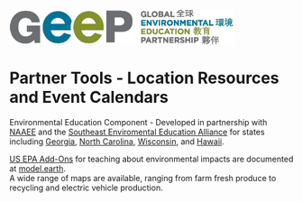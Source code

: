 <br>
<a href="https://thegeep.org/"><img src="img/logo/geep.png" style="max-width:400px"></a><br>

# Partner Tools - Location Resources and Event Calendars

Environmental Education Component - Developed in partnership with [NAAEE](https://naaee.org) and the [Southeast Enviromental Education Alliance](http://www.southeastee.com/) for states including [Georgia](http://eeingeorgia.org/core/news/list.aspx), [North Carolina](http://web.eenorthcarolina.org/core/event/calendar.aspx), [Wisconsin](http://EEinWisconsin.org), and [Hawaii](http://heea.org/core/news/list.aspx).  

[US EPA Add-Ons](https://model.earth/io/charts/) for teaching about environmental impacts are documented at [model.earth](https://model.earth).  
A wide range of maps are available, ranging from farm fresh produce to recycling and electric vehicle production.
